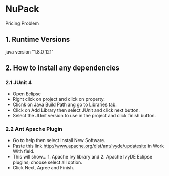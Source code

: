 # NuPack
Pricing Problem

## 1. Runtime Versions
java version "1.8.0_121"


## 2. How to install any dependencies
### 2.1 JUnit 4
* Open Eclipse
* Right click on project and click on property.
* Clicnk on Java Build Path ang go to Libraries tab. 
* Click on Add Library then select JUnit and click next button.
* Select the JUnit version to use in the project and click finish button.


### 2.2 Ant Apache Plugin
* Go to help then select Install New Software.
* Paste this link http://www.apache.org/dist/ant/ivyde/updatesite in Work With field.
* This will show... 1. Apache Ivy library and 2. Apache IvyDE Eclipse plugins; choose select all option.
* Click Next, Agree and Finish. 
